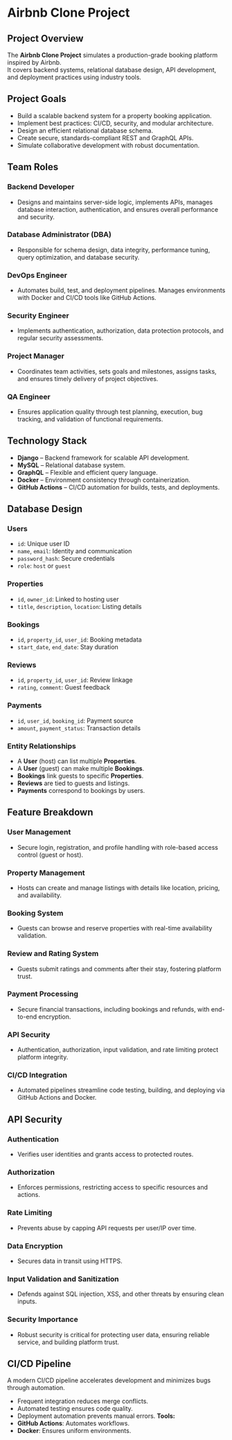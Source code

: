 # Airbnb Clone Project

## Project Overview

The **Airbnb Clone Project** simulates a production-grade booking platform inspired by Airbnb.  
It covers backend systems, relational database design, API development, and deployment practices using industry tools.

## Project Goals

- Build a scalable backend system for a property booking application.
- Implement best practices: CI/CD, security, and modular architecture.
- Design an efficient relational database schema.
- Create secure, standards-compliant REST and GraphQL APIs.
- Simulate collaborative development with robust documentation.
  
## Team Roles

### Backend Developer
- Designs and maintains server-side logic, implements APIs, manages database interaction, authentication, and ensures overall performance and security.
### Database Administrator (DBA)
- Responsible for schema design, data integrity, performance tuning, query optimization, and database security.
### DevOps Engineer
- Automates build, test, and deployment pipelines. Manages environments with Docker and CI/CD tools like GitHub Actions.
### Security Engineer
- Implements authentication, authorization, data protection protocols, and regular security assessments.
### Project Manager
- Coordinates team activities, sets goals and milestones, assigns tasks, and ensures timely delivery of project objectives.
### QA Engineer
- Ensures application quality through test planning, execution, bug tracking, and validation of functional requirements.

## Technology Stack
- **Django** – Backend framework for scalable API development.
- **MySQL** – Relational database system.
- **GraphQL** – Flexible and efficient query language.
- **Docker** – Environment consistency through containerization.
- **GitHub Actions** – CI/CD automation for builds, tests, and deployments.

## Database Design
### Users
- `id`: Unique user ID  
- `name`, `email`: Identity and communication  
- `password_hash`: Secure credentials  
- `role`: `host` or `guest`

### Properties
- `id`, `owner_id`: Linked to hosting user  
- `title`, `description`, `location`: Listing details

### Bookings
- `id`, `property_id`, `user_id`: Booking metadata  
- `start_date`, `end_date`: Stay duration

### Reviews
- `id`, `property_id`, `user_id`: Review linkage  
- `rating`, `comment`: Guest feedback

### Payments
- `id`, `user_id`, `booking_id`: Payment source  
- `amount`, `payment_status`: Transaction details

### Entity Relationships
- A **User** (host) can list multiple **Properties**.
- A **User** (guest) can make multiple **Bookings**.
- **Bookings** link guests to specific **Properties**.
- **Reviews** are tied to guests and listings.
- **Payments** correspond to bookings by users.

## Feature Breakdown
### User Management
- Secure login, registration, and profile handling with role-based access control (guest or host).
### Property Management
- Hosts can create and manage listings with details like location, pricing, and availability.
### Booking System
- Guests can browse and reserve properties with real-time availability validation.
### Review and Rating System
- Guests submit ratings and comments after their stay, fostering platform trust.
### Payment Processing
- Secure financial transactions, including bookings and refunds, with end-to-end encryption.
### API Security
- Authentication, authorization, input validation, and rate limiting protect platform integrity.
### CI/CD Integration
- Automated pipelines streamline code testing, building, and deploying via GitHub Actions and Docker.

## API Security
### Authentication
- Verifies user identities and grants access to protected routes.
### Authorization
- Enforces permissions, restricting access to specific resources and actions.
### Rate Limiting
- Prevents abuse by capping API requests per user/IP over time.
### Data Encryption
- Secures data in transit using HTTPS.
### Input Validation and Sanitization
- Defends against SQL injection, XSS, and other threats by ensuring clean inputs.
### Security Importance
- Robust security is critical for protecting user data, ensuring reliable service, and building platform trust.  

## CI/CD Pipeline
A modern CI/CD pipeline accelerates development and minimizes bugs through automation.
- Frequent integration reduces merge conflicts.
- Automated testing ensures code quality.
- Deployment automation prevents manual errors.
**Tools:**  
- **GitHub Actions**: Automates workflows.  
- **Docker**: Ensures uniform environments.
